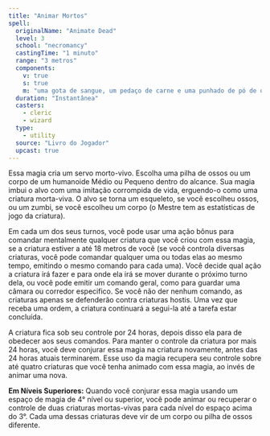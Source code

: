 ```yaml
---
title: "Animar Mortos"
spell:
  originalName: "Animate Dead"
  level: 3
  school: "necromancy"
  castingTime: "1 minuto"
  range: "3 metros"
  components:
    v: true
    s: true
    m: "uma gota de sangue, um pedaço de carne e uma punhado de pó de osso"
  duration: "Instantânea"
  casters:
    - cleric
    - wizard
  type:
    - utility
  source: "Livro do Jogador"
  upcast: true
---
```


Essa magia cria um servo morto-vivo. Escolha uma pilha de ossos ou um corpo de um humanoide Médio ou Pequeno dentro do alcance. Sua magia imbui o alvo com uma imitação corrompida de vida, erguendo-o como uma criatura morta-viva. O alvo se torna um esqueleto, se você escolheu ossos, ou um zumbi, se você escolheu um corpo (o Mestre tem as estatísticas de jogo da criatura).

Em cada um dos seus turnos, você pode usar uma ação bônus para comandar mentalmente qualquer criatura que você criou com essa magia, se a criatura estiver a até 18 metros de você (se você controla diversas criaturas, você pode comandar qualquer uma ou todas elas ao mesmo tempo, emitindo o mesmo comando para cada uma). Você decide qual ação a criatura irá fazer e para onde ela irá se mover durante o próximo turno dela, ou você pode emitir um comando geral, como para guardar uma câmara ou corredor especifico. Se você não der nenhum comando, as criaturas apenas se defenderão contra criaturas hostis. Uma vez que receba uma ordem, a criatura continuará a segui-la até a tarefa estar concluída.

A criatura fica sob seu controle por 24 horas, depois disso ela para de obedecer aos seus comandos. Para manter o controle da criatura por mais 24 horas, você deve conjurar essa magia na criatura novamente, antes das 24 horas atuais terminarem. Esse uso da magia recupera seu controle sobre até quatro criaturas que você tenha animado com essa magia, ao invés de animar uma nova.

**Em Níveis Superiores:** Quando você conjurar essa magia usando um espaço de magia de 4° nível ou superior, você pode animar ou recuperar o controle de duas criaturas mortas-vivas para cada nível do espaço acima do 3°. Cada uma dessas criaturas deve vir de um corpo ou pilha de ossos diferente.
